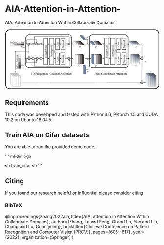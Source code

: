 # AIA-Attention-in-Attention-
AIA: Attention in Attention Within Collaborate Domains

 ![fig1.jpg](fig/fig1.jpg) 

## Requirements
This code was developed and tested with Python3.6, Pytorch 1.5 and CUDA 10.2 on Ubuntu 18.04.5.

## Train AIA on Cifar datasets
You are able to run the provided demo code.

''' mkdir logs

sh train_cifar.sh ''' 

## Citing
If you found our research helpful or influential please consider citing
### BibTeX
@inproceedings{zhang2022aia,
  title={AIA: Attention in Attention Within Collaborate Domains},
  author={Zhang, Le and Feng, Qi and Lu, Yao and Liu, Chang and Lu, Guangming},
  booktitle={Chinese Conference on Pattern Recognition and Computer Vision (PRCV)},
  pages={605--617},
  year={2022},
  organization={Springer}
}
